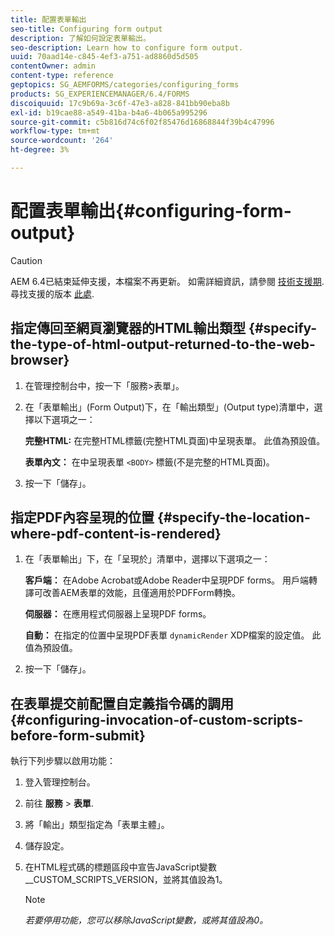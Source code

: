 ```yaml
---
title: 配置表單輸出
seo-title: Configuring form output
description: 了解如何設定表單輸出。
seo-description: Learn how to configure form output.
uuid: 70aad14e-c845-4ef3-a751-ad8860d5d505
contentOwner: admin
content-type: reference
geptopics: SG_AEMFORMS/categories/configuring_forms
products: SG_EXPERIENCEMANAGER/6.4/FORMS
discoiquuid: 17c9b69a-3c6f-47e3-a828-841bb90eba8b
exl-id: b19cae88-a549-41ba-b4a6-4b065a995296
source-git-commit: c5b816d74c6f02f85476d16868844f39b4c47996
workflow-type: tm+mt
source-wordcount: '264'
ht-degree: 3%

---
```


# 配置表單輸出{#configuring-form-output}

>[!CAUTION]
>
>AEM 6.4已結束延伸支援，本檔案不再更新。 如需詳細資訊，請參閱 [技術支援期](https://helpx.adobe.com//tw/support/programs/eol-matrix.html). 尋找支援的版本 [此處](https://experienceleague.adobe.com/docs/).

## 指定傳回至網頁瀏覽器的HTML輸出類型 {#specify-the-type-of-html-output-returned-to-the-web-browser}

1. 在管理控制台中，按一下「服務>表單」。
1. 在「表單輸出」(Form Output)下，在「輸出類型」(Output type)清單中，選擇以下選項之一：

   **完整HTML:** 在完整HTML標籤(完整HTML頁面)中呈現表單。 此值為預設值。

   **表單內文：** 在中呈現表單 `<BODY>` 標籤(不是完整的HTML頁面)。

1. 按一下「儲存」。

## 指定PDF內容呈現的位置 {#specify-the-location-where-pdf-content-is-rendered}

1. 在「表單輸出」下，在「呈現於」清單中，選擇以下選項之一：

   **客戶端：** 在Adobe Acrobat或Adobe Reader中呈現PDF forms。 用戶端轉譯可改善AEM表單的效能，且僅適用於PDFForm轉換。

   **伺服器：** 在應用程式伺服器上呈現PDF forms。

   **自動：** 在指定的位置中呈現PDF表單 `dynamicRender` XDP檔案的設定值。 此值為預設值。

1. 按一下「儲存」。

## 在表單提交前配置自定義指令碼的調用 {#configuring-invocation-of-custom-scripts-before-form-submit}

執行下列步驟以啟用功能：

1. 登入管理控制台。
1. 前往 **服務** > **表單**.
1. 將「輸出」類型指定為「表單主體」。
1. 儲存設定。
1. 在HTML程式碼的標題區段中宣告JavaScript變數__CUSTOM_SCRIPTS_VERSION，並將其值設為1。

   >[!NOTE]
   >
   >*若要停用功能，您可以移除JavaScript變數，或將其值設為0。*
